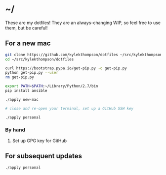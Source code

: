 # ~/

These are my dotfiles! They are an always-changing WIP, so feel free to use them, but be careful!

## For a new mac

```bash
git clone https://github.com/kylekthompson/dotfiles ~/src/kylekthompson/dotfiles
cd ~/src/kylekthompson/dotfiles

curl https://bootstrap.pypa.io/get-pip.py -o get-pip.py
python get-pip.py --user
rm get-pip.py

export PATH=$PATH:~/Library/Python/2.7/bin
pip install ansible

./apply new-mac

# close and re-open your terminal, set up a GitHub SSH key

./apply personal
```

### By hand

1. Set up GPG key for GitHub

## For subsequent updates

```bash
./apply personal
```
